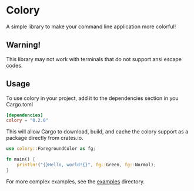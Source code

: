 # Colory
A simple library to make your command line application more colorful!


## Warning!
This library may not work with terminals that do not support ansi escape codes.

## Usage
To use colory in your project, add it to the dependencies section in you Cargo.toml

```toml
[dependencies]
colory = "0.2.0"
```
This will allow Cargo to download, build, and cache the colory support as a package directly from crates.io.

```rust
use colory::ForegroundColor as fg;

fn main() {
    println!("{}Hello, world!{}", fg::Green, fg::Normal);
}
```
For more complex examples, see the [examples](https://github.com/CoolDeveloper101/colory/tree/master/examples) directory.
